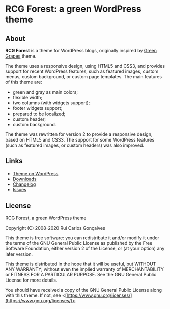 # RCG Forest: a green WordPress theme

## About
**RCG Forest** is a theme for WordPress blogs, originally inspired by [Green Grapes](http://themes.rock-kitty.net/green-grapes/) theme.

The theme uses a responsive design, using HTML5 and CSS3, and provides support for recent WordPress features, such as featured images, custom menus, custom background, or custom page templates.
The main features of this theme are:
- green and gray as main colors;
- flexible width;
- two columns (with widgets support);
- footer widgets support;
- prepared to be localized;
- custom header;
- custom background.

The theme was rewritten for version 2 to provide a responsive design, based on HTML5 and CSS3. The support for some WordPress features (such as featured images, or custom headers) was also improved.


## Links
* [Theme on WordPress](https://wordpress.org/themes/rcg-forest/)
* [Downloads](https://github.com/rcgoncalves/rcg-forest/releases/latest)
* [Changelog](https://github.com/rcgoncalves/rcg-forest/blob/master/CHANGELOG.md)
* [Issues](https://github.com/rcgoncalves/rcg-forest/issues)


## License
RCG Forest, a green WordPress theme

Copyright (C) 2008-2020 Rui Carlos Gonçalves

This theme is free software: you can redistribute it and/or modify it under the terms of the GNU General Public License as published by the Free Software Foundation, either version 2 of the License, or (at your option) any later version.

This theme is distributed in the hope that it will be useful, but WITHOUT ANY WARRANTY; without even the implied warranty of MERCHANTABILITY or FITNESS FOR A PARTICULAR PURPOSE.
See the GNU General Public License for more details.

You should have received a copy of the GNU General Public License along with this theme.
If not, see <[https://www.gnu.org/licenses/](https://www.gnu.org/licenses/)>.
